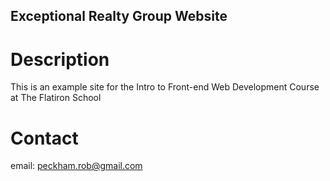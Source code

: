 Exceptional Realty Group Website
---
# Description

This is an example site for the Intro to Front-end Web Development Course at The Flatiron School

# Contact

email: peckham.rob@gmail.com
